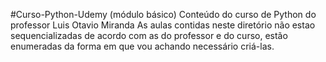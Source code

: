 #Curso-Python-Udemy (módulo básico)
Conteúdo do curso de Python do professor Luis Otavio Miranda As aulas contidas neste diretório não estao sequencializadas de acordo com as do professor e do curso, estão enumeradas da forma em que vou achando necessário criá-las.

